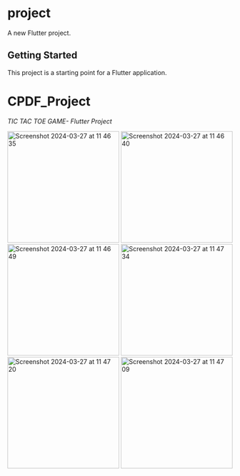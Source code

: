 # project

A new Flutter project.

## Getting Started

This project is a starting point for a Flutter application.

# CPDF_Project
*TIC TAC TOE GAME- Flutter Project*

<img  width="250" alt="Screenshot 2024-03-27 at 11 46 35" src="https://github.com/y-a-s-h-9/CPDF_Project/assets/101511684/147e14d4-4777-4c68-a293-bd7a30f4402c">

<img  width="250" alt="Screenshot 2024-03-27 at 11 46 40" src="https://github.com/y-a-s-h-9/CPDF_Project/assets/101511684/10796c00-0639-44b5-900a-851f951ebb9e">
<img  width="250" alt="Screenshot 2024-03-27 at 11 46 49" src="https://github.com/y-a-s-h-9/CPDF_Project/assets/101511684/66fb8fe3-4882-4c1d-aef0-e73364e516c7">



<img  width="250" alt="Screenshot 2024-03-27 at 11 47 34" src="https://github.com/y-a-s-h-9/CPDF_Project/assets/101511684/a421a893-1adc-4afd-a45e-76d8e662d71c">
<img width="250" alt="Screenshot 2024-03-27 at 11 47 20" src="https://github.com/y-a-s-h-9/CPDF_Project/assets/101511684/82d4f1d7-9723-43b2-a9ad-8bb423e7b710">
<img  width="250" alt="Screenshot 2024-03-27 at 11 47 09" src="https://github.com/y-a-s-h-9/CPDF_Project/assets/101511684/4af71d02-28cb-44bc-af62-2d6c2657729a">
